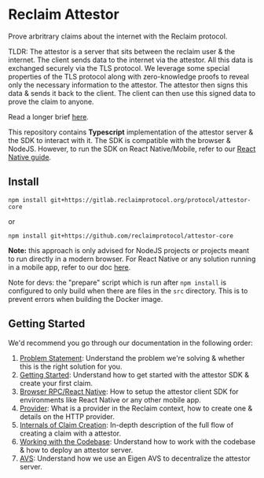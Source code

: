 # Reclaim Attestor

Prove arbritrary claims about the internet with the Reclaim protocol.

TLDR: The attestor is a server that sits between the reclaim user & the internet. The client sends data to the internet via the attestor. All this data is exchanged securely via the TLS protocol.
We leverage some special properties of the TLS protocol along with zero-knowledge proofs to reveal only the necessary information to the attestor.
The attestor then signs this data & sends it back to the client. The client can then use this signed data to prove the claim to anyone.

Read a longer brief [here](docs/problem-statement.md).

This repository contains **Typescript** implementation of the attestor server & the SDK to interact with it. The SDK is compatible with the browser & NodeJS. However, to run the SDK on React Native/Mobile, refer to our [React Native guide](docs/browser-rpc.md).

## Install

`npm install git+https://gitlab.reclaimprotocol.org/protocol/attestor-core`

or

`npm install git+https://github.com/reclaimprotocol/attestor-core`

**Note:** this approach is only advised for NodeJS projects or projects meant to run directly in a modern browser. For React Native or any solution running in a mobile app, refer to our doc [here](docs/browser-rpc.md).

Note for devs: the "prepare" script which is run after `npm install` is configured to only build when there are files in the `src` directory. This is to prevent errors when building the Docker image.

## Getting Started

We'd recommend you go through our documentation in the following order:
1. [Problem Statement](./problem-statement.md): Understand the problem we're solving & whether this is the right solution for you.
2. [Getting Started](./getting-started.md): Understand how to get started with the attestor SDK & create your first claim.
3. [Browser RPC/React Native](./browser-rpc.md): How to setup the attestor client SDK for environments like React Native or any other mobile app.
4. [Provider](./provider.md): What is a provider in the Reclaim context, how to create one & details on the HTTP provider.
5. [Internals of Claim Creation](./claim-creation.md): In-depth description of the full flow of creating a claim with a attestor.
6. [Working with the Codebase](./project.md): Understand how to work with the codebase & how to deploy an attestor server.
6. [AVS](./avs.md): Understand how we use an Eigen AVS to decentralize the attestor server.
